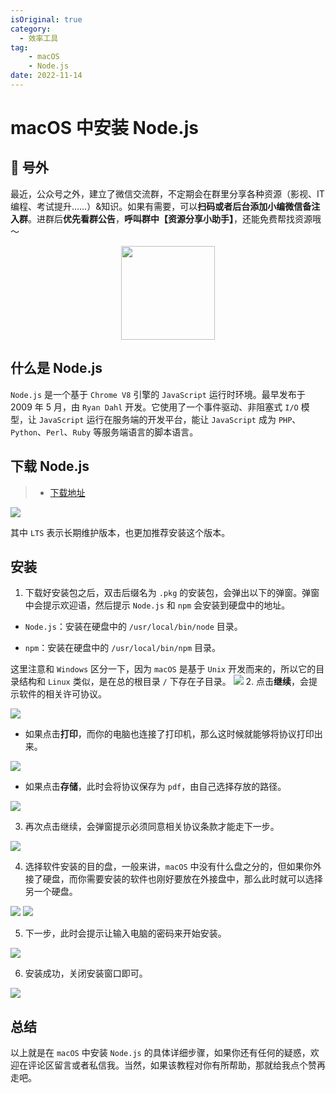 ```yaml
---
isOriginal: true
category:
  - 效率工具
tag:
    - macOS
    - Node.js
date: 2022-11-14
---
```


# macOS 中安装 Node.js

## 🎈 号外

最近，公众号之外，建立了微信交流群，不定期会在群里分享各种资源（影视、IT 编程、考试提升……）&知识。如果有需要，可以**扫码或者后台添加小编微信备注入群**。进群后**优先看群公告**，**呼叫群中【资源分享小助手】**，还能免费帮找资源哦～

<center>
<img src="/contact/wxgroup.jpg" width="150"> 
</center>

## 什么是 Node.js

`Node.js` 是一个基于 `Chrome V8` 引擎的 `JavaScript` 运行时环境。最早发布于 2009 年 5 月，由 `Ryan Dahl` 开发。它使用了一个事件驱动、非阻塞式 `I/O` 模型，让 `JavaScript` 运行在服务端的开发平台，能让 `JavaScript` 成为 `PHP`、`Python`、`Perl`、`Ruby` 等服务端语言的脚本语言。

## 下载 Node.js

> - [下载地址](https://nodejs.org/zh-cn/)

![](assets/20221114-macos-install-node/0c83b3a9dee44dcb9d3998d9d53b0780.webp)

其中 `LTS` 表示长期维护版本，也更加推荐安装这个版本。

## 安装

1. 下载好安装包之后，双击后缀名为 `.pkg` 的安装包，会弹出以下的弹窗。弹窗中会提示欢迎语，然后提示 `Node.js` 和 `npm` 会安装到硬盘中的地址。

- `Node.js`：安装在硬盘中的 `/usr/local/bin/node` 目录。

- `npm`：安装在硬盘中的 `/usr/local/bin/npm` 目录。

这里注意和 `Windows` 区分一下，因为 `macOS` 是基于 `Unix` 开发而来的，所以它的目录结构和 `Linux` 类似，是在总的根目录 `/` 下存在子目录。
![](assets/20221114-macos-install-node/3f5c380b1b07471684ab25d4e198a33a.webp)
2. 点击**继续**，会提示软件的相关许可协议。

![](assets/20221114-macos-install-node/b236646d36d644abbbad9586c548c9f9.webp)

- 如果点击**打印**，而你的电脑也连接了打印机，那么这时候就能够将协议打印出来。

![](assets/20221114-macos-install-node/2e216b16032e48bc975879a6c33e3efa.webp)


- 如果点击**存储**，此时会将协议保存为 `pdf`，由自己选择存放的路径。

![](assets/20221114-macos-install-node/b36bcb1b70b44b51808d5408ac90e596.webp)

3. 再次点击继续，会弹窗提示必须同意相关协议条款才能走下一步。

![](assets/20221114-macos-install-node/7a27f66f9663480a8ff67a6306d19f07.webp)

4. 选择软件安装的目的盘，一般来讲，`macOS` 中没有什么盘之分的，但如果你外接了硬盘，而你需要安装的软件也刚好要放在外接盘中，那么此时就可以选择另一个硬盘。

![](assets/20221114-macos-install-node/ae07eedb1f3c474cabe65a969fdee743.webp)
![](assets/20221114-macos-install-node/369e9457a1304c64a464fc3fd80d2379.webp)

5. 下一步，此时会提示让输入电脑的密码来开始安装。

![](assets/20221114-macos-install-node/a2c4610455694c30b7669760c80fe5c7.webp)

6. 安装成功，关闭安装窗口即可。

![](assets/20221114-macos-install-node/34f899be9c4b472ca820ff95e61c821f.webp)

## 总结
以上就是在 `macOS` 中安装 `Node.js` 的具体详细步骤，如果你还有任何的疑惑，欢迎在评论区留言或者私信我。当然，如果该教程对你有所帮助，那就给我点个赞再走吧。